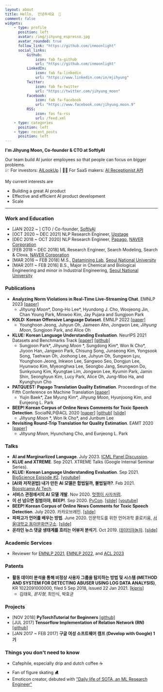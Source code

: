 ```yaml
---
layout: about
title: Hello,  안녕하세요  👋
comment: false
widgets:
    - type: profile
      position: left
      avatar: /img/jihyung_espresso.jpg
      avatar_rounded: true
      follow_link: "https://github.com/inmoonlight"
      social_links:
          Github:
              icon: fab fa-github
              url: "https://github.com/inmoonlight"
          LinkedIn:
              icon: fab fa-linkedin
              url: "https://www.linkedin.com/in/mjihyung"
          Twitter:
              icon: fab fa-twitter
              url: "https://twitter.com/jihyung_moon"
          Facebook:
              icon: fab fa-facebook
              url: "https://www.facebook.com/jihyung.moon.9"
          RSS:
              icon: fas fa-rss
              url: /feed.xml
    - type: categories
      position: left
    - type: recent_posts
      position: left
---
```


**I'm Jihyung Moon, Co-founder & CTO at SoftlyAI**

Our team build AI junior employees so that people can focus on bigger problems.<br>
💹 For investors: [AILookUp](https://ai-lookup.softly.ai) | 🧑‍💻 For SaaS makers: [AI Receptionist API](https://softly.ai/ai-chat)

My current interests are

-   Building a great AI product
-   Effective and efficient AI product development
-   Scale

---

### Work and Education

-   [JAN 2022 ~ ] CTO / Co-founder, [SoftlyAI](https://softly.ai/)
-   [OCT 2020 ~ DEC 2021] NLP Research Engineer, [Upstage](https://upstage.ai/)
-   [DEC 2018 ~ OCT 2020] NLP Research Engineer, [Papago](https://papago.naver.com/), [NAVER Corporation](https://www.navercorp.com/en/index.nhn)
-   [FEB 2018 ~ DEC 2018] ML Research Engineer, Search Modeling, Search & Clova, [NAVER Corporation](https://www.navercorp.com/en/index.nhn)
-   [MAR 2016 ~ FEB 2018] M.S., [Datamining Lab](http://dm.snu.ac.kr/ko/), [Seoul National University](http://www.snu.ac.kr/index.html)
-   [MAR 2011 ~ FEB 2016] B.S., Major in Chemical and Biological Engineering and minor in Industrial Engineering, [Seoul National University](http://www.snu.ac.kr/index.html)

### Publications

-   **Analyzing Norm Violations in Real-Time Live-Streaming Chat**. EMNLP 2023 [[paper]](https://arxiv.org/abs/2305.10731)
    -   _Jihyung Moon_\*, Dong-Ho Lee\*, Hyundong J. Cho, Woojeong Jin, Chan Young Park, Minwoo Kim, Jay Pujara and Sungjoon Park
-   **KOLD: Korean Offensive Language Dataset**. EMNLP 2022 [[paper]](https://arxiv.org/abs/2205.11315)
    -   Younghoon Jeong, Juhyun Oh, Jaimeen Ahn, Jongwon Lee, _Jihyung Moon_, Sungjoon Park, and Alice Oh
-   **KLUE: Korean Language Understanding Evaluation**. NeurIPS 2021 Datasets and Benchmarks Track [[paper]](https://arxiv.org/abs/2105.09680) [[github]](https://github.com/KLUE-benchmark/KLUE)
    -   Sungjoon Park\*, _Jihyung Moon_ \*, Sungdong Kim\*, Won Ik Cho\*, Jiyoon Han, Jangwon Park, Chisung Song, Junseong Kim, Yongsook Song, Taehwan Oh, Joohong Lee, Juhyun Oh, Sungwon Lyu, Younghoon Jeong, Inkwon Lee, Sangwoo Seo, Dongjun Lee, Hyunwoo Kim, Myeonghwa Lee, Seongbo Jang, Seungwon Do, Sunkyoung Kim, Kyungtae Lim, Jongwon Lee, Kyumin Park, Jamin Shin, Seonghyun Kim, Lucy Park, Alice Oh, Jung-Woo Ha, and Kyunghyun Cho
-   **PATQUEST: Papago Translation Quality Estimation**. Proceedings of the Fifth Conference on Machine Translation [[paper]](http://www.statmt.org/wmt20/quality-estimation-task.html)
    -   Yujin Baek\*, Zae Myung Kim\*, _Jihyung Moon_, Hyunjoong Kim, and Eunjeong L. Park
-   **BEEP! Korean Corpus of Online News Comments for Toxic Speech Detection**. SocialNLP@ACL 2020 [[paper]](https://arxiv.org/abs/2005.12503) [[github]](https://github.com/kocohub/korean-hate-speech) [[slide]](https://www.slideshare.net/JiHyungMoon1/aclsocialnlp2020beepkoreancorpusofonlinenewscommentsfortoxicspeechdetection)
    -   _Jihyung Moon_ \*, Won Ik Cho\*, and Junbum Lee
-   **Revisiting Round-Trip Translation for Quality Estimation**. EAMT 2020 [[paper]](https://arxiv.org/abs/2004.13937)
    -   _Jihyung Moon_, Hyunchang Cho, and Eunjeong L. Park

### Talks

-   **AI and Marginarlized Language**. July 2023. [ICML Panel Discussion](https://icml.cc/virtual/2023/index.html).
-   **KLUE and XTREME**. Sep 2021. XTREME Talks (Google Internal Seminar Series).
-   **KLUE: Korean Language Understanding Evaluation**. Sep 2021. [BigScience Episode #2](https://bigscience.huggingface.co/). [[youtube]](https://www.youtube.com/watch?v=w4DYkRHceqc)
-   **[AI와 저작권법] 내가 만든 AI 모델은 합법일까, 불법일까?**. Feb 2021. [Boostcamp AI Tech](https://boostcamp.connect.or.kr/program_ai.html).
-   **서비스 관점에서의 AI 모델 개발**. Nov 2020. [멋쟁이 사자처럼](https://likelion.net/).
-   **이 선 넘으면 침범이야, BEEP!**. Sep 2020. [PyCon](https://www.pycon.kr/2020). [[slide]](https://www.slideshare.net/JiHyungMoon1/pyconkr2020-beep-238646571) [[youtube]](https://www.youtube.com/watch?v=P0fyKb3U9yo)
-   **BEEP! Korean Corpus of Online News Comments for Toxic Speech Detection**. July 2020. 카카오브레인. [[slide]](https://www.slideshare.net/JiHyungMoon1/kakaobrainbeep)
-   **파파고가 언어를 배우는 방법**. June 2020. 인문학도를 위한 언어과학 콜로키움, [서울대학교 동아문화연구소](https://humanities.snu.ac.kr/research/Institute-of-Humanities?seqidx=2). [[slide]](https://www.slideshare.net/secret/GPoMGZ0Nxc47ib)
-   **온라인 뉴스 댓글 생태계를 흐리는 어뷰저 분석기**. Oct 2019. [데이터야놀자](https://datayanolja.github.io/2019-datayanolja/index.html). [[slide]](https://www.slideshare.net/JiHyungMoon1/ko-en-online-news-comments-analysis-revealing-public-opinion-manipulators-and-possible-solutions-185118255?fbclid=IwAR2DucpXrxyythuGyf5rZkDBy8yAFZ0HF_UhE3_nu6haxwGEVvAmycg1BnI)

### Academic Services

-   Reviewer for [EMNLP 2021](https://2021.emnlp.org/), [EMNLP 2022](https://2022.emnlp.org/), and [ACL 2023](https://2023.aclweb.org/)

### Patents

-   **활동 데이터 분석을 통해 비정상 사용자 그룹을 탐지하는 방법 및 시스템 (METHOD AND SYSTEM FOR DETECTING ABUSER USING LOG DATA ANALYSIS)**, KR 1022091000000, filed 5 Sep 2018, issued 22 Jan 2021. [[kipris]](https://doi.org/10.8080/1020180105710)
    -   김태욱, _문지형_, 최인식, 박효균

### Projects

-   [NOV 2018] **PyTorchTutorial for Beginners** [[github]](https://github.com/inmoonlight/PyTorchTutorial)
-   [JUL 2017] **Tensorflow Implementation of Relation Network (RN)** [[github]](https://github.com/inmoonlight/Relation-Network)
-   [JAN 2017 ~ FEB 2017] **구글 여성 소프트웨어 캠프 (Develop with Google) 1기**

### Things you don't need to know

-   Cafephile, especially drip and dutch coffee ☕️
-   Fan of figure skating ⛸
-   Emoticon creator, debuted with ["Daily life of SOTA, an ML Research Engineer"](https://store.line.me/stickershop/product/10567421?fbclid=IwAR3Swy-hOxHO_7vWgsxY7Iu8lEebbLKH74BHVXsPdR1c7NI-lqsvkTB0UW4)
